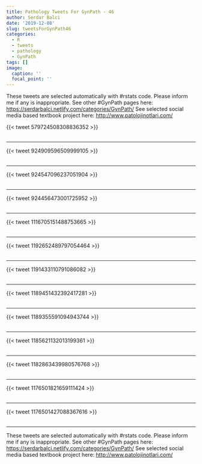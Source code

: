 ```yaml
---
title: Pathology Tweets For GynPath - 46
author: Serdar Balci
date: '2019-12-08'
slug: tweetsForGynPath46
categories:
  - R
  - tweets
  - pathology
  - GynPath
tags: []
image:
  caption: ''
  focal_point: ''
---
```



These tweets are selected automatically with #rstats code. Please inform me if any is inappropriate.
See other #GynPath pages here: https://serdarbalci.netlify.com/categories/GynPath/ 
See selected social media based textbook project here: http://www.patolojinotlari.com/

{{< tweet 579724508308836352 >}}
<br>
<br>
<hr>
{{< tweet 924909596509999105 >}}
<br>
<br>
<hr>
{{< tweet 924547096237051904 >}}
<br>
<br>
<hr>
{{< tweet 924456473001725952 >}}
<br>
<br>
<hr>
{{< tweet 1116705151488753665 >}}
<br>
<br>
<hr>
{{< tweet 1192652489797054464 >}}
<br>
<br>
<hr>
{{< tweet 1191433110791086082 >}}
<br>
<br>
<hr>
{{< tweet 1189451432392417281 >}}
<br>
<br>
<hr>
{{< tweet 1189355591094943744 >}}
<br>
<br>
<hr>
{{< tweet 1185621132013199361 >}}
<br>
<br>
<hr>
{{< tweet 1182863439980576768 >}}
<br>
<br>
<hr>
{{< tweet 1176501821659111424 >}}
<br>
<br>
<hr>
{{< tweet 1176501427088367616 >}}
<br>
<br>
<hr>


These tweets are selected automatically with #rstats code. Please inform me if any is inappropriate.
See other #GynPath pages here: https://serdarbalci.netlify.com/categories/GynPath/ 
See selected social media based textbook project here: http://www.patolojinotlari.com/
